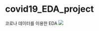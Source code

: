 # covid19_EDA_project
코로나 데이터를 이용한 EDA
<img src = "https://user-images.githubusercontent.com/18055781/120914414-3091da80-c6d9-11eb-956c-31db1f7847d4.jpeg">
